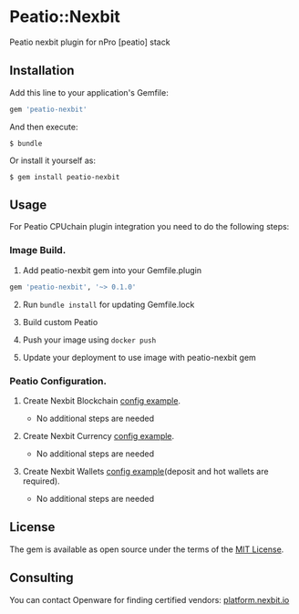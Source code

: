# Peatio::Nexbit

Peatio nexbit plugin for nPro [peatio] stack

## Installation

Add this line to your application's Gemfile:

```ruby
gem 'peatio-nexbit'
```

And then execute:

    $ bundle

Or install it yourself as:

    $ gem install peatio-nexbit

## Usage

For Peatio CPUchain plugin integration you need to do the following steps:

### Image Build.

1. Add peatio-nexbit gem into your Gemfile.plugin
```ruby
gem 'peatio-nexbit', '~> 0.1.0'
```

2. Run `bundle install` for updating Gemfile.lock

3. Build custom Peatio 

4. Push your image using `docker push`

5. Update your deployment to use image with peatio-nexbit gem

### Peatio Configuration.

1. Create Nexbit Blockchain [config example](../config/blockchains.yml).
    * No additional steps are needed

2. Create Nexbit Currency [config example](../config/currencies.yml).
    * No additional steps are needed

3. Create Nexbit Wallets [config example](../config/wallets.yml)(deposit and hot wallets are required).
    * No additional steps are needed




## License

The gem is available as open source under the terms of the [MIT License](https://opensource.org/licenses/MIT).

## Consulting

You can contact Openware for finding certified vendors:
[platform.nexbit.io](https://platform.nexbit.io)
